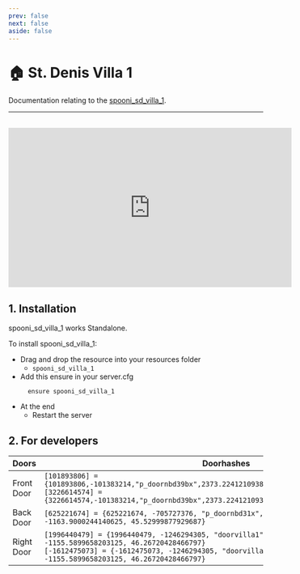 ```yaml
---
prev: false
next: false
aside: false
---
```


# 🏠 St. Denis Villa 1
Documentation relating to the [spooni_sd_villa_1](https://spooni-mapping.tebex.io/package/5692534).

___
<br>
<iframe width="560" height="315" src="https://www.youtube.com/embed/RDFy8cZLsx4?si=7g-PowWdJNBA7KlM" frameborder="0" allow="accelerometer; autoplay; clipboard-write; encrypted-media; gyroscope; picture-in-picture; web-share" allowfullscreen></iframe>

## 1. Installation
spooni_sd_villa_1 works Standalone.  

To install spooni_sd_villa_1:
- Drag and drop the resource into your resources folder
  - `spooni_sd_villa_1`
- Add this ensure in your server.cfg
  ```
    ensure spooni_sd_villa_1
  ```
- At the end
  - Restart the server

## 2. For developers
| Doors                     | Doorhashes
|---------------------------|----------------------------------------------------------------------------------|
| Front Door                | `[101893806] = {101893806,-101383214,"p_doornbd39bx",2373.2241210938,-1163.7399902344,46.404926300049}` <br> `[3226614574] = {3226614574,-101383214,"p_doornbd39bx",2373.2241210938,-1165.9399414063,46.404926300049}`
| Back Door                 | `[625221674] = {625221674, -705727376, "p_doornbd31x", 2348.510009765625, -1163.9000244140625, 45.52999877929687}`
| Right Door                | `[1996440479] = {1996440479, -1246294305, "doorvilla1", 2357.659912109375, -1155.5899658203125, 46.26720428466797}` <br> `[-1612475073] = {-1612475073, -1246294305, "doorvilla1", 2355.919921875, -1155.5899658203125, 46.26720428466797}`